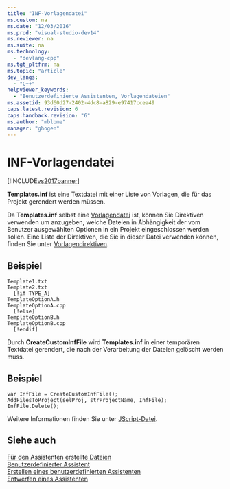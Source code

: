 ```yaml
---
title: "INF-Vorlagendatei"
ms.custom: na
ms.date: "12/03/2016"
ms.prod: "visual-studio-dev14"
ms.reviewer: na
ms.suite: na
ms.technology: 
  - "devlang-cpp"
ms.tgt_pltfrm: na
ms.topic: "article"
dev_langs: 
  - "C++"
helpviewer_keywords: 
  - "Benutzerdefinierte Assistenten, Vorlagendateien"
ms.assetid: 93d60d27-2402-4dc8-a829-e97417ccea49
caps.latest.revision: 6
caps.handback.revision: "6"
ms.author: "mblome"
manager: "ghogen"
---
```

# INF-Vorlagendatei
[!INCLUDE[vs2017banner](../assembler/inline/includes/vs2017banner.md)]

**Templates.inf** ist eine Textdatei mit einer Liste von Vorlagen, die für das Projekt gerendert werden müssen.  
  
 Da **Templates.inf** selbst eine [Vorlagendatei](../ide/template-files.md) ist, können Sie Direktiven verwenden um anzugeben, welche Dateien in Abhängigkeit der vom Benutzer ausgewählten Optionen in ein Projekt eingeschlossen werden sollen.  Eine Liste der Direktiven, die Sie in dieser Datei verwenden können, finden Sie unter [Vorlagendirektiven](../ide/template-directives.md).  
  
## Beispiel  
  
```  
Template1.txt  
Template2.txt  
  [!if TYPE_A]  
TemplateOptionA.h  
TemplateOptionA.cpp  
  [!else]  
TemplateOptionB.h  
TemplateOptionB.cpp  
  [!endif]  
```  
  
 Durch **CreateCustomInfFile** wird **Templates.inf** in einer temporären Textdatei gerendert, die nach der Verarbeitung der Dateien gelöscht werden muss.  
  
## Beispiel  
  
```  
var InfFile = CreateCustomInfFile();  
AddFilesToProject(selProj, strProjectName, InfFile);  
InfFile.Delete();  
```  
  
 Weitere Informationen finden Sie unter [JScript\-Datei](../ide/jscript-file.md).  
  
## Siehe auch  
 [Für den Assistenten erstellte Dateien](../ide/files-created-for-your-wizard.md)   
 [Benutzerdefinierter Assistent](../ide/custom-wizard.md)   
 [Erstellen eines benutzerdefinierten Assistenten](../ide/creating-a-custom-wizard.md)   
 [Entwerfen eines Assistenten](../ide/designing-a-wizard.md)